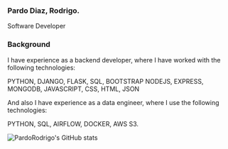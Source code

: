 ### Pardo Diaz, Rodrigo.

Software Developer

### Background

I have experience as a backend developer, where I have worked with the following technologies:

PYTHON, DJANGO, FLASK, SQL, BOOTSTRAP
NODEJS, EXPRESS, MONGODB, JAVASCRIPT, CSS, HTML, JSON

And also I have experience as a data engineer, where I use the following technologies:

PYTHON, SQL, AIRFLOW, DOCKER, AWS S3.

![PardoRodrigo's GitHub stats](https://github-readme-stats.vercel.app/api?username=pardodiazrodrigo&show_icons=true&theme=transparent)


<!--
**pardodiazrodrigo/pardodiazrodrigo** is a ✨ _special_ ✨ repository because its `README.md` (this file) appears on your GitHub profile.

Here are some ideas to get you started:

- 🔭 I’m currently working on ...
- 🌱 I’m currently learning ...
- 👯 I’m looking to collaborate on ...
- 🤔 I’m looking for help with ...
- 💬 Ask me about ...
- 📫 How to reach me: ...
- 😄 Pronouns: ...
- ⚡ Fun fact: ...
-->
